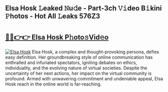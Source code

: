 ## Elsa Hosk 𝙻eaked 𝙽u𝚍e - Part-3ch 𝚅𝚒deo B𝚒kini 𝙿hotos - Hot All 𝙻eaks 576Z3

# <h2><a href="http://ld7f8o.urlbe.top/?page=Elsa+Hosk">🔗🔗👉👉 Elsa Hosk P𝚑oto𝚜Vid𝚎o</a></h2>

[![Elsa Hosk](https://i.imgur.com/eBuTRDB.gif)](http://ld7f8o.urlbe.top/?page=Elsa+Hosk)
Elsa Hosk, a complex and thought-provoking persona, defies easy definition. Her groundbreaking style of online communication has enthralled and infuriated spectators, igniting debates on ethics, individuality, and the evolving nature of virtual societies. Despite the uncertainty of her next actions, her impact on the virtual community is profound. Armed with unwavering commitment and undeniable appeal, Elsa Hosk reach in the online world is far-reaching.
